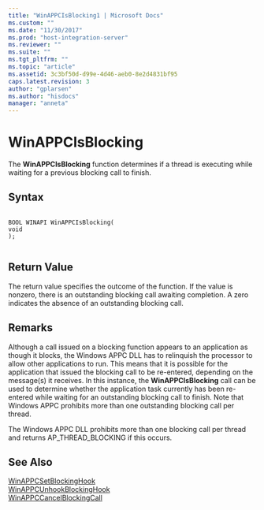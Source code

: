 ```yaml
---
title: "WinAPPCIsBlocking1 | Microsoft Docs"
ms.custom: ""
ms.date: "11/30/2017"
ms.prod: "host-integration-server"
ms.reviewer: ""
ms.suite: ""
ms.tgt_pltfrm: ""
ms.topic: "article"
ms.assetid: 3c3bf50d-d99e-4d46-aeb0-8e2d4831bf95
caps.latest.revision: 3
author: "gplarsen"
ms.author: "hisdocs"
manager: "anneta"
---
```

# WinAPPCIsBlocking
The **WinAPPCIsBlocking** function determines if a thread is executing while waiting for a previous blocking call to finish.  
  
## Syntax  
  
```  
  
BOOL WINAPI WinAPPCIsBlocking(  
void  
);  
  
```  
  
## Return Value  
 The return value specifies the outcome of the function. If the value is nonzero, there is an outstanding blocking call awaiting completion. A zero indicates the absence of an outstanding blocking call.  
  
## Remarks  
 Although a call issued on a blocking function appears to an application as though it blocks, the Windows APPC DLL has to relinquish the processor to allow other applications to run. This means that it is possible for the application that issued the blocking call to be re-entered, depending on the message(s) it receives. In this instance, the **WinAPPCIsBlocking** call can be used to determine whether the application task currently has been re-entered while waiting for an outstanding blocking call to finish. Note that Windows APPC prohibits more than one outstanding blocking call per thread.  
  
 The Windows APPC DLL prohibits more than one blocking call per thread and returns AP_THREAD_BLOCKING if this occurs.  
  
## See Also  
 [WinAPPCSetBlockingHook](../core/winappcsetblockinghook1.md)   
 [WinAPPCUnhookBlockingHook](../core/winappcunhookblockinghook2.md)   
 [WinAPPCCancelBlockingCall](../core/winappccancelblockingcall1.md)